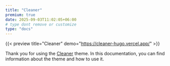 ```yaml
---
title: "Cleaner"
premium: true
date: 2025-09-03T11:02:05+06:00
# type dont remove or customize
type: "docs"
---
```


{{< preview title="Cleaner" demo="https://cleaner-hugo.vercel.app/" >}}

Thank you for using the [Cleaner](https://gethugothemes.com/products/cleaner/) theme. In this documentation, you can find information about the theme and how to use it.
